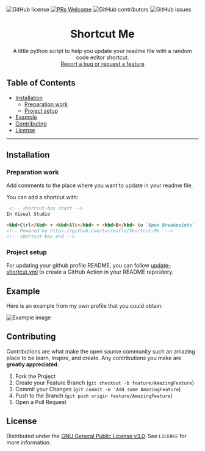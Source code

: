 ![GitHub license](https://img.shields.io/github/license/torresflo/Shortcut-Me.svg)
[![PRs Welcome](https://img.shields.io/badge/PRs-welcome-brightgreen.svg)](http://makeapullrequest.com)
![GitHub contributors](https://img.shields.io/github/contributors/torresflo/Shortcut-Me.svg)
![GitHub issues](https://img.shields.io/github/issues/torresflo/Shortcut-Me.svg)

<p align="center">
  <h1 align="center">Shortcut Me</h3>

  <p align="center">
    A little python script to help you update your readme file with a random code editor shortcut.
    <br />
    <a href="https://github.com/torresflo/Shortcut-Me/issues">Report a bug or request a feature</a>
  </p>
</p>

## Table of Contents

* [Installation](#installation)
   * [Preparation work](#preparation-work)
   * [Project setup](#project-setup)
* [Example](#example)
* [Contributing](#contributing)
* [License](#license)

---

## Installation

### Preparation work

Add comments to the place where you want to update in your readme file.

You can add a shortcut with:
   ```markdown
    <!-- shortcut-box start -->
In Visual Studio

<kbd>Ctrl</kbd> + <kbd>Alt</kbd> + <kbd>B</kbd> to `Open Breakpoints`
<!-- Powered by https://github.com/torresflo/Shortcut-Me. -->
<!-- shortcut-box end -->
   ```

### Project setup

For updating your github profile README, you can follow [update-shortcut.yml](https://github.com/torresflo/Shortcut-Me/blob/master/.github/workflows/update-shortcut.yml) to create a GitHub Action in your README repository.

## Example

Here is an example from my own profile that you could obtain:

![Example image](https://raw.githubusercontent.com/torresflo/Shortcut-Me/examples/example1.png)

## Contributing

Contributions are what make the open source community such an amazing place to be learn, inspire, and create. Any contributions you make are **greatly appreciated**.

1. Fork the Project
2. Create your Feature Branch (`git checkout -b feature/AmazingFeature`)
3. Commit your Changes (`git commit -m 'Add some AmazingFeature`)
4. Push to the Branch (`git push origin feature/AmazingFeature`)
5. Open a Pull Request

<!-- LICENSE -->
## License
Distributed under the [GNU General Public License v3.0](./LICENSE). See `LICENSE` for more information.
